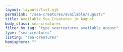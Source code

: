 ```yaml
---
layout: layouts/list.njk
permalink: "/sea-creatures/available/august/"
title: Available Sea Creatures in August
body_class: sea-creatures
filter_by_tag: "type_seacreatures_available_august"
type: "sea-creatures"
listing: "sea-creatures"
hemisphere: ""
---
```

